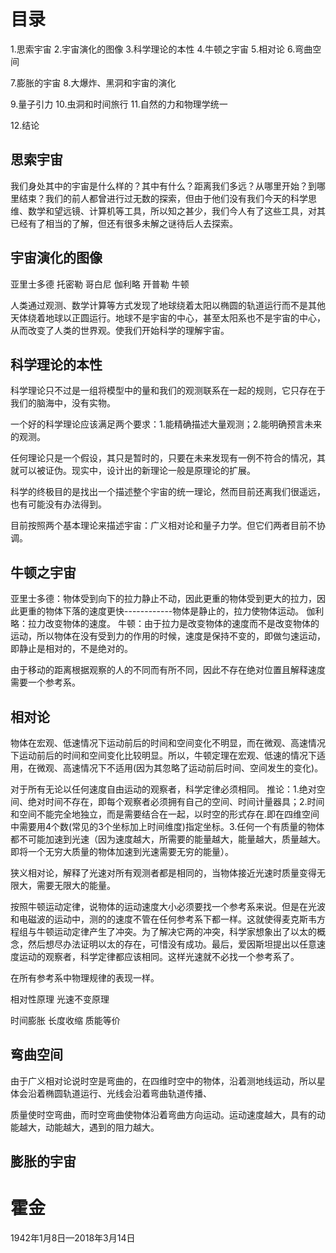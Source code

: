 # 目录
1.思索宇宙
2.宇宙演化的图像
3.科学理论的本性
4.牛顿之宇宙
5.相对论
6.弯曲空间

7.膨胀的宇宙
8.大爆炸、黑洞和宇宙的演化

9.量子引力
10.虫洞和时间旅行
11.自然的力和物理学统一

12.结论

## 思索宇宙
我们身处其中的宇宙是什么样的？其中有什么？距离我们多远？从哪里开始？到哪里结束？我们的前人都曾进行过无数的探索，但由于他们没有我们今天的科学思维、数学和望远镜、计算机等工具，所以知之甚少，我们今人有了这些工具，对其已经有了相当的了解，但还有很多未解之谜待后人去探索。

## 宇宙演化的图像
亚里士多德
托密勒
哥白尼
伽利略
开普勒
牛顿

人类通过观测、数学计算等方式发现了地球绕着太阳以椭圆的轨道运行而不是其他天体绕着地球以正圆运行。地球不是宇宙的中心，甚至太阳系也不是宇宙的中心，从而改变了人类的世界观。使我们开始科学的理解宇宙。
## 科学理论的本性
科学理论只不过是一组将模型中的量和我们的观测联系在一起的规则，它只存在于我们的脑海中，没有实物。

一个好的科学理论应该满足两个要求：1.能精确描述大量观测；2.能明确预言未来的观测。

任何理论只是一个假设，其只是暂时的，只要在未来发现有一例不符合的情况，其就可以被证伪。现实中，设计出的新理论一般是原理论的扩展。

科学的终极目的是找出一个描述整个宇宙的统一理论，然而目前还离我们很遥远，也有可能没有办法得到。

目前按照两个基本理论来描述宇宙：广义相对论和量子力学。但它们两者目前不协调。

## 牛顿之宇宙
亚里士多德：物体受到向下的拉力静止不动，因此更重的物体受到更大的拉力，因此更重的物体下落的速度更快------------物体是静止的，拉力使物体运动。
伽利略：拉力改变物体的速度。
牛顿：由于拉力是改变物体的速度而不是改变物体的运动，所以物体在没有受到力的作用的时候，速度是保持不变的，即做匀速运动，即静止是相对的，不是绝对的。

由于移动的距离根据观察的人的不同而有所不同，因此不存在绝对位置且解释速度需要一个参考系。

## 相对论
物体在宏观、低速情况下运动前后的时间和空间变化不明显，而在微观、高速情况下运动前后的时间和空间变化比较明显。所以，牛顿定理在宏观、低速的情况下适用，在微观、高速情况下不适用(因为其忽略了运动前后时间、空间发生的变化)。

对于所有无论以任何速度自由运动的观察者，科学定律必须相同。
推论：1.绝对空间、绝对时间不存在，即每个观察者必须拥有自己的空间、时间计量器具；2.时间和空间不能完全地独立，而是需要结合在一起，以时空的形式存在.即在四维空间中需要用4个数(常见的3个坐标加上时间维度)指定坐标。3.任何一个有质量的物体都不可能加速到光速（因为速度越大，所需要的能量越大，能量越大，质量越大。即将一个无穷大质量的物体加速到光速需要无穷的能量）。

狭义相对论，解释了光速对所有观测者都是相同的，当物体接近光速时质量变得无限大，需要无限大的能量。


按照牛顿运动定律，说物体的运动速度大小必须要找一个参考系来说。但是在光波和电磁波的运动中，测的的速度不管在任何参考系下都一样。这就使得麦克斯韦方程组与牛顿运动定律产生了冲突。为了解决它两的冲突，科学家想象出了以太的概念，然后想尽办法证明以太的存在，可惜没有成功。最后，爱因斯坦提出以任意速度运动的观察者，科学定律都应该相同。这样光速就不必找一个参考系了。

在所有参考系中物理规律的表现一样。

相对性原理
光速不变原理

时间膨胀
长度收缩
质能等价

## 弯曲空间
由于广义相对论说时空是弯曲的，在四维时空中的物体，沿着测地线运动，所以星体会沿着椭圆轨道运行、光线会沿着弯曲轨道传播、

质量使时空弯曲，而时空弯曲使物体沿着弯曲方向运动。运动速度越大，具有的动能越大，动能越大，遇到的阻力越大。

## 膨胀的宇宙


# 霍金
1942年1月8日—2018年3月14日
